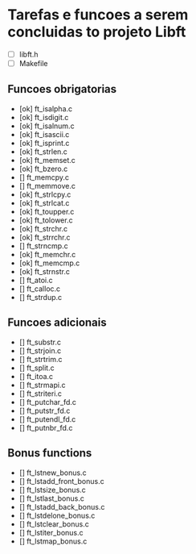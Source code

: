 # Tarefas e funcoes a serem concluidas to projeto Libft

- [ ] libft.h
- [ ] Makefile
## Funcoes obrigatorias

- [ok] ft_isalpha.c          
- [ok] ft_isdigit.c          
- [ok] ft_isalnum.c         
- [ok] ft_isascii.c       
- [ok] ft_isprint.c       
- [ok] ft_strlen.c         
- [ok] ft_memset.c        
- [ok] ft_bzero.c         
- [] ft_memcpy.c 
- [] ft_memmove.c       
- [ok] ft_strlcpy.c       
- [ok] ft_strlcat.c       
- [ok] ft_toupper.c       
- [ok] ft_tolower.c       
- [ok] ft_strchr.c
- [ok] ft_strrchr.c      
- [] ft_strncmp.c        
- [ok] ft_memchr.c     
- [ok] ft_memcmp.c      
- [ok] ft_strnstr.c      
- [] ft_atoi.c         
- [] ft_calloc.c     
- [] ft_strdup.c        

## Funcoes adicionais

- [] ft_substr.c   
- [] ft_strjoin.c    
- [] ft_strtrim.c   
- [] ft_split.c      
- [] ft_itoa.c  
- [] ft_strmapi.c    
- [] ft_striteri.c  
- [] ft_putchar_fd.c 
- [] ft_putstr_fd.c  
- [] ft_putendl_fd.c 
- [] ft_putnbr_fd.c  


## Bonus functions

- [] ft_lstnew_bonus.c
- [] ft_lstadd_front_bonus.c
- [] ft_lstsize_bonus.c
- [] ft_lstlast_bonus.c
- [] ft_lstadd_back_bonus.c
- [] ft_lstdelone_bonus.c
- [] ft_lstclear_bonus.c
- [] ft_lstiter_bonus.c
- [] ft_lstmap_bonus.c

